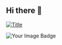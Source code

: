 ## Hi there 👋
[![Title](https://tryhackme-badges.s3.amazonaws.com/lNightcrawlerl.png)](https://tryhackme.com/api/v2/badges/public-profile?userPublicId=564871)

<img src="https://tryhackme-badges.s3.amazonaws.com/lNightcrawlerl.png" alt="Your Image Badge" />

<!--
**belu-uwu/belu-uwu** is a ✨ _special_ ✨ repository because its `README.md` (this file) appears on your GitHub profile.

Here are some ideas to get you started:

- 🔭 I’m currently working on ...
- 🌱 I’m currently learning ...
- 👯 I’m looking to collaborate on ...
- 🤔 I’m looking for help with ...
- 💬 Ask me about ...
- 📫 How to reach me: ...
- 😄 Pronouns: ...
- ⚡ Fun fact: ...
-->
